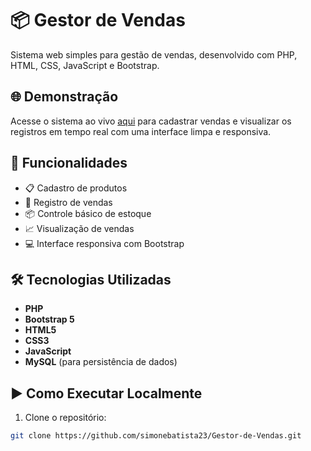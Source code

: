 # 📦 Gestor de Vendas

Sistema web simples para gestão de vendas, desenvolvido com PHP, HTML, CSS, JavaScript e Bootstrap. 

## 🌐 Demonstração

Acesse o sistema ao vivo [aqui](https://codelivre1.websiteseguro.com/) para cadastrar vendas e visualizar os registros em tempo real com uma interface limpa e responsiva.

## 🧩 Funcionalidades

- 📋 Cadastro de produtos
- 🛒 Registro de vendas
- 📦 Controle básico de estoque
- 📈 Visualização de vendas
- 💻 Interface responsiva com Bootstrap

## 🛠️ Tecnologias Utilizadas

- **PHP** 
- **Bootstrap 5**
- **HTML5**
- **CSS3**
- **JavaScript**
- **MySQL** (para persistência de dados)

## ▶️ Como Executar Localmente

1. Clone o repositório:
```bash
git clone https://github.com/simonebatista23/Gestor-de-Vendas.git

